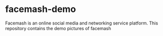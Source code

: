 # facemash-demo
Facemash is an online social media and networking service platform. This repository contains the demo pictures of facemash

